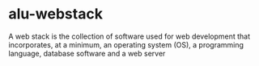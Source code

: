 # alu-webstack

A web stack is the collection of software used for web development that incorporates, at a minimum, an operating system (OS), a programming language, database software and a web server
